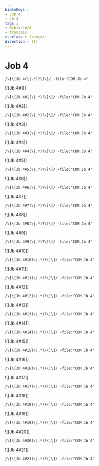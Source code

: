 ```yaml
---
bibleKeys : 
- Job 4
- Jb 4
tags : 
- Bible/Jb/4
- français
cssclass : français
direction : ltr
---
```


# Job 4

```query
/\[\[Jb 4(\|.*)?\]\]/ -file:"COM Jb 4"
```



![[Jb 4#1]]

```query
/\[\[Jb 4#1(\|.*)?\]\]/ -file:"COM Jb 4"
```

![[Jb 4#2]]

```query
/\[\[Jb 4#2(\|.*)?\]\]/ -file:"COM Jb 4"
```

![[Jb 4#3]]

```query
/\[\[Jb 4#3(\|.*)?\]\]/ -file:"COM Jb 4"
```

![[Jb 4#4]]

```query
/\[\[Jb 4#4(\|.*)?\]\]/ -file:"COM Jb 4"
```

![[Jb 4#5]]

```query
/\[\[Jb 4#5(\|.*)?\]\]/ -file:"COM Jb 4"
```

![[Jb 4#6]]

```query
/\[\[Jb 4#6(\|.*)?\]\]/ -file:"COM Jb 4"
```

![[Jb 4#7]]

```query
/\[\[Jb 4#7(\|.*)?\]\]/ -file:"COM Jb 4"
```

![[Jb 4#8]]

```query
/\[\[Jb 4#8(\|.*)?\]\]/ -file:"COM Jb 4"
```

![[Jb 4#9]]

```query
/\[\[Jb 4#9(\|.*)?\]\]/ -file:"COM Jb 4"
```

![[Jb 4#10]]

```query
/\[\[Jb 4#10(\|.*)?\]\]/ -file:"COM Jb 4"
```

![[Jb 4#11]]

```query
/\[\[Jb 4#11(\|.*)?\]\]/ -file:"COM Jb 4"
```

![[Jb 4#12]]

```query
/\[\[Jb 4#12(\|.*)?\]\]/ -file:"COM Jb 4"
```

![[Jb 4#13]]

```query
/\[\[Jb 4#13(\|.*)?\]\]/ -file:"COM Jb 4"
```

![[Jb 4#14]]

```query
/\[\[Jb 4#14(\|.*)?\]\]/ -file:"COM Jb 4"
```

![[Jb 4#15]]

```query
/\[\[Jb 4#15(\|.*)?\]\]/ -file:"COM Jb 4"
```

![[Jb 4#16]]

```query
/\[\[Jb 4#16(\|.*)?\]\]/ -file:"COM Jb 4"
```

![[Jb 4#17]]

```query
/\[\[Jb 4#17(\|.*)?\]\]/ -file:"COM Jb 4"
```

![[Jb 4#18]]

```query
/\[\[Jb 4#18(\|.*)?\]\]/ -file:"COM Jb 4"
```

![[Jb 4#19]]

```query
/\[\[Jb 4#19(\|.*)?\]\]/ -file:"COM Jb 4"
```

![[Jb 4#20]]

```query
/\[\[Jb 4#20(\|.*)?\]\]/ -file:"COM Jb 4"
```

![[Jb 4#21]]

```query
/\[\[Jb 4#21(\|.*)?\]\]/ -file:"COM Jb 4"
```

